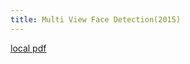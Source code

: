 ```yaml
---
title: Multi View Face Detection(2015)
---
```


[local pdf](../../../pdfs/2015-Multi-view-Face-Detection.pdf)